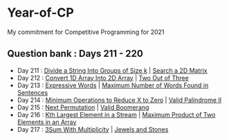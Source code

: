 # Year-of-CP
My commitment for Competitive Programming for 2021

## Question bank : Days 211 - 220
- Day 211 : [Divide a String Into Groups of Size k](https://leetcode.com/problems/divide-a-string-into-groups-of-size-k/) | [Search a 2D Matrix](https://leetcode.com/problems/search-a-2d-matrix/)
- Day 212 : [Convert 1D Array Into 2D Array](https://leetcode.com/problems/convert-1d-array-into-2d-array/) | [Two Out of Three](https://leetcode.com/problems/two-out-of-three/)
- Day 213 : [Expressive Words](https://leetcode.com/problems/expressive-words/) | [Maximum Number of Words Found in Sentences](https://leetcode.com/problems/maximum-number-of-words-found-in-sentences/)
- Day 214 : [Minimum Operations to Reduce X to Zero](https://leetcode.com/problems/minimum-operations-to-reduce-x-to-zero/) | [Valid Palindrome II](https://leetcode.com/problems/valid-palindrome-ii/)
- Day 215 : [Next Permutation](https://leetcode.com/problems/next-permutation/) | [Valid Boomerang](https://leetcode.com/problems/valid-boomerang/)
- Day 216 : [Kth Largest Element in a Stream](https://leetcode.com/problems/kth-largest-element-in-a-stream/) | [Maximum Product of Two Elements in an Array](https://leetcode.com/problems/maximum-product-of-two-elements-in-an-array/)
- Day 217 : [3Sum With Multiplicity](https://leetcode.com/problems/3sum-with-multiplicity/) | [Jewels and Stones](https://leetcode.com/problems/jewels-and-stones/)